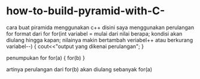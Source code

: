 # how-to-build-pyramid-with-C-
cara buat piramida menggunakan c++
disini saya menggunakan perulangan for
format dari for
for(int variabel = mulai dari nilai berapa; kondisi akan diulang hingga kapan; nilainya makin bertambah veriabel++ atau berkurang variabel--)
{
cout<<"output yang dikenai perulangan";
}

penumpukan for
for(a)
{
for(b)
}

artinya perulangan dari for(b) akan diulang sebanyak for(a)
